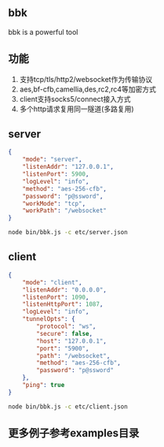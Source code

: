 ## bbk

bbk is a powerful tool


## 功能


1. 支持tcp/tls/http2/websocket作为传输协议
2. aes,bf-cfb,camellia,des,rc2,rc4等加密方式
3. client支持socks5/connect接入方式
4. 多个http请求复用同一隧道(多路复用)
## server

```json
{
    "mode": "server",
    "listenAddr": "127.0.0.1",
    "listenPort": 5900,
    "logLevel": "info",
    "method": "aes-256-cfb",
    "password": "p@ssword",
    "workMode": "tcp",
    "workPath": "/websocket"
}

```

```sh
node bin/bbk.js -c etc/server.json
```

## client

```json
{
    "mode": "client",
    "listenAddr": "0.0.0.0",
    "listenPort": 1090,
    "listenHttpPort": 1087,
    "logLevel": "info",
    "tunnelOpts": {
        "protocol": "ws",
        "secure": false,
        "host": "127.0.0.1",
        "port": "5900",
        "path": "/websocket",
        "method": "aes-256-cfb",
        "password": "p@ssword"
    },
    "ping": true
}

```

```sh
node bin/bbk.js -c etc/client.json
```

## 更多例子参考examples目录
